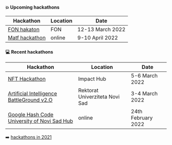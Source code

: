 #### :boom: Upcoming hackathons

| Hackathon | Location | Date |
| --------- | -------- | ---- |
| [FON hakaton](https://hakaton.fonis.rs/2022/) | FON | 12-13 March 2022 |
| [Matf hackathon](https://sumamatf.rs/hakaton_2022) | online | 9-10 April 2022 |

#### :computer: Recent hackathons

| Hackathon | Location | Date |
| --------- | -------- | ---- |
| [NFT Hackathon](https://docs.google.com/forms/d/e/1FAIpQLSczq-s7jcpdJwoQ3a6YsJxG1emmPAsDwbY2FeiapGNxaKUf2Q/viewform) | Impact Hub | 5-6 March 2022 |
| [Artificial Intelligence BattleGround v2.O](https://aibg.bestns.org.rs/) | Rektorat Univerziteta Novi Sad | 3-4 March 2022 |
| [Google Hash Code University of Novi Sad Hub](https://www.instagram.com/ghc_uns/) | online | 24th February 2022 |

:arrow_right: [hackathons in 2021](2021.md)

